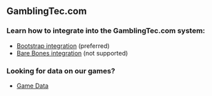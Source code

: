 ## GamblingTec.com

### Learn how to integrate into the GamblingTec.com system:
* [Bootstrap integration](https://github.com/sunsevennv/gamblingtec-code-samples/tree/master/lobby-bootstrap) (preferred)
* [Bare Bones integration](https://github.com/sunsevennv/gamblingtec-code-samples/tree/master/lobby-barebones) (not supported)

### Looking for data on our games?
* [Game Data](https://github.com/sunsevennv/gamblingtec-code-samples/tree/master/games)
